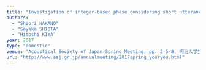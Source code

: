 ```yaml
---
title: "Investigation of integer-based phase considering short utterance for automatic speaker verification"
authors:
  - "Shiori NAKANO"
  - "Sayaka SHIOTA"
  - "Hitoshi KIYA"
year: 2017
type: "domestic"
venue: "Acoustical Society of Japan Spring Meeting, pp. 2-5-8, 明治大学生田キャンパス, 2017-03-16."
url: "http://www.asj.gr.jp/annualmeeting/2017spring_youryou.html"
---
```


